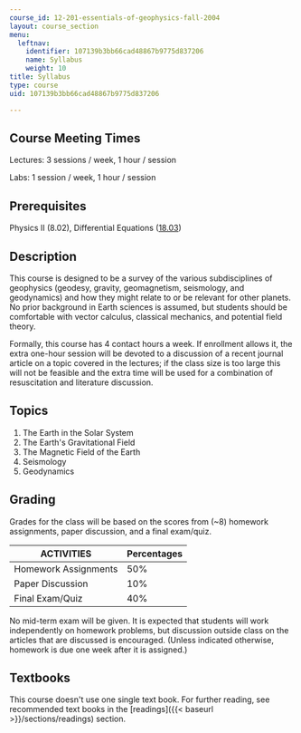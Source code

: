 ```yaml
---
course_id: 12-201-essentials-of-geophysics-fall-2004
layout: course_section
menu:
  leftnav:
    identifier: 107139b3bb66cad48867b9775d837206
    name: Syllabus
    weight: 10
title: Syllabus
type: course
uid: 107139b3bb66cad48867b9775d837206

---
```


Course Meeting Times
--------------------

Lectures: 3 sessions / week, 1 hour / session

Labs: 1 session / week, 1 hour / session

Prerequisites
-------------

Physics II (8.02), Differential Equations ([18.03](/courses/18-03-differential-equations-spring-2006))

Description
-----------

This course is designed to be a survey of the various subdisciplines of geophysics (geodesy, gravity, geomagnetism, seismology, and geodynamics) and how they might relate to or be relevant for other planets. No prior background in Earth sciences is assumed, but students should be comfortable with vector calculus, classical mechanics, and potential field theory.

Formally, this course has 4 contact hours a week. If enrollment allows it, the extra one-hour session will be devoted to a discussion of a recent journal article on a topic covered in the lectures; if the class size is too large this will not be feasible and the extra time will be used for a combination of resuscitation and literature discussion.

Topics
------

1.  The Earth in the Solar System
2.  The Earth's Gravitational Field
3.  The Magnetic Field of the Earth
4.  Seismology
5.  Geodynamics

Grading
-------

Grades for the class will be based on the scores from (~8) homework assignments, paper discussion, and a final exam/quiz.

| ACTIVITIES | Percentages |
| --- | --- |
| Homework Assignments | 50% |
| Paper Discussion | 10% |
| Final Exam/Quiz | 40% 

No mid-term exam will be given. It is expected that students will work independently on homework problems, but discussion outside class on the articles that are discussed is encouraged. (Unless indicated otherwise, homework is due one week after it is assigned.)

Textbooks
---------

This course doesn't use one single text book. For further reading, see recommended text books in the [readings]({{< baseurl >}}/sections/readings) section.